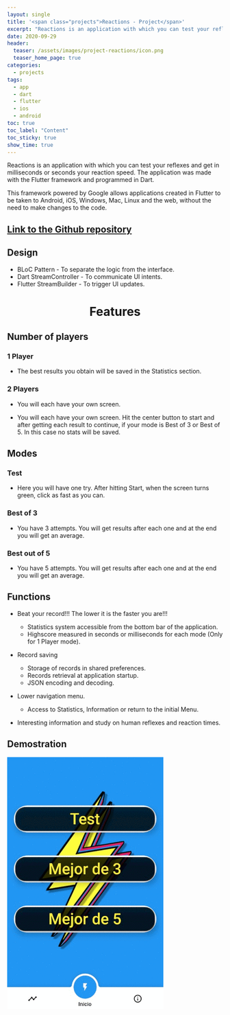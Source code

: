 ```yaml
---
layout: single
title: '<span class="projects">Reactions - Project</span>'
excerpt: "Reactions is an application with which you can test your reflexes and get in milliseconds or seconds your reaction speed. The application was made with the Flutter framework and programmed in Dart."
date: 2020-09-29
header:
  teaser: /assets/images/project-reactions/icon.png
  teaser_home_page: true
categories:
  - projects
tags:  
  - app
  - dart
  - flutter
  - ios
  - android
toc: true
toc_label: "Content"
toc_sticky: true
show_time: true
---
```


Reactions is an application with which you can test your reflexes and get in milliseconds or seconds your reaction speed. The application was made with the Flutter framework and programmed in Dart.

This framework powered by Google allows applications created in Flutter to be taken to Android, iOS, Windows, Mac, Linux and the web, without the need to make changes to the code.

## [Link to the Github repository](https://github.com/jmlgomez73/Reactions)

## Design

* BLoC Pattern - To separate the logic from the interface.
* Dart StreamController - To communicate UI intents.
* Flutter StreamBuilder - To trigger UI updates.


<h1 align="center">Features</h1>

## Number of players

### 1 Player

* The best results you obtain will be saved in the Statistics section.

### 2 Players

* You will each have your own screen.

* You will each have your own screen. Hit the center button to start and after getting each result to continue, if your mode is Best of 3 or Best of 5. In this case no stats will be saved.
  
## Modes

### Test

* Here you will have one try.
  After hitting Start, when the screen turns green, click as fast as you can.

### Best of 3

* You have 3 attempts.
  You will get results after each one and at the end you will get an average.
  
### Best out of 5

* You have 5 attempts.
  You will get results after each one and at the end you will get an average.

## Functions
  
* Beat your record!!! The lower it is the faster you are!!!
  * Statistics system accessible from the bottom bar of the application.
  * Highscore measured in seconds or milliseconds for each mode (Only for 1 Player mode).
    
* Record saving
  * Storage of records in shared preferences.
  * Records retrieval at application startup.
  * JSON encoding and decoding.

* Lower navigation menu.
  * Access to Statistics, Information or return to the initial Menu.
    
* Interesting information and study on human reflexes and reaction times.

## Demostration

<a href="/assets/images/project-reactions/1.gif">
    <img src="/assets/images/project-reactions/1.gif" alt="Reactions">
</a>